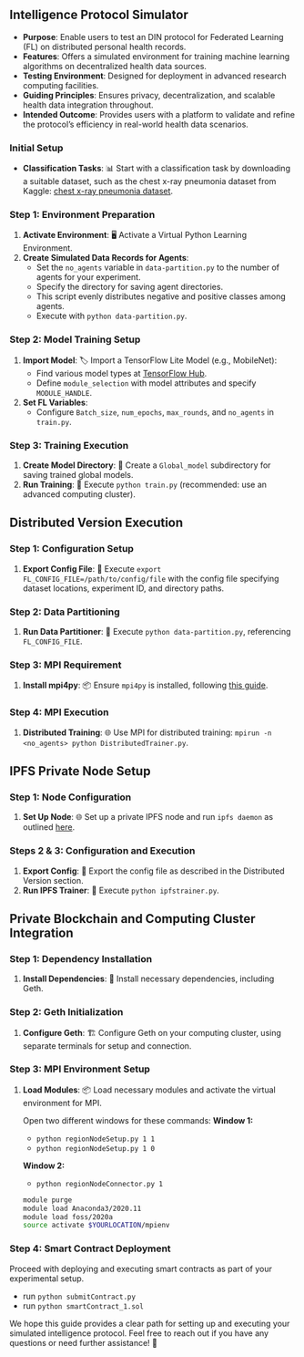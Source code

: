## Intelligence Protocol Simulator

- **Purpose**: Enable users to test an DIN protocol for Federated Learning (FL) on distributed personal health records.
- **Features**: Offers a simulated environment for training machine learning algorithms on decentralized health data sources.
- **Testing Environment**: Designed for deployment in advanced research computing facilities.
- **Guiding Principles**: Ensures privacy, decentralization, and scalable health data integration throughout.
- **Intended Outcome**: Provides users with a platform to validate and refine the protocol’s efficiency in real-world health data scenarios.

### Initial Setup

- **Classification Tasks**: 📊 Start with a classification task by downloading a suitable dataset, such as the chest x-ray pneumonia dataset from Kaggle: [chest x-ray pneumonia dataset](https://www.kaggle.com/paultimothymooney/chest-xray-pneumonia).

### Step 1: Environment Preparation

1. **Activate Environment**: 🖥️ Activate a Virtual Python Learning Environment.
2. **Create Simulated Data Records for Agents**:
   - Set the `no_agents` variable in `data-partition.py` to the number of agents for your experiment.
   - Specify the directory for saving agent directories.
   - This script evenly distributes negative and positive classes among agents.
   - Execute with `python data-partition.py`.

### Step 2: Model Training Setup

1. **Import Model**: 🏷️ Import a TensorFlow Lite Model (e.g., MobileNet):
   - Find various model types at [TensorFlow Hub](https://tfhub.dev/).
   - Define `module_selection` with model attributes and specify `MODULE_HANDLE`.
2. **Set FL Variables**:
   - Configure `Batch_size`, `num_epochs`, `max_rounds`, and `no_agents` in `train.py`.

### Step 3: Training Execution

1. **Create Model Directory**: 📁 Create a `Global_model` subdirectory for saving trained global models.
2. **Run Training**: 🚀 Execute `python train.py` (recommended: use an advanced computing cluster).

## Distributed Version Execution

### Step 1: Configuration Setup

1. **Export Config File**: 📜 Execute `export FL_CONFIG_FILE=/path/to/config/file` with the config file specifying dataset locations, experiment ID, and directory paths.

### Step 2: Data Partitioning

1. **Run Data Partitioner**: 🔄 Execute `python data-partition.py`, referencing `FL_CONFIG_FILE`.

### Step 3: MPI Requirement

1. **Install mpi4py**: 📦 Ensure `mpi4py` is installed, following [this guide](https://www.arc.ox.ac.uk/using-python-mpi-arc).

### Step 4: MPI Execution

1. **Distributed Training**: 🌐 Use MPI for distributed training: `mpirun -n <no_agents> python DistributedTrainer.py`.

## IPFS Private Node Setup

### Step 1: Node Configuration

1. **Set Up Node**: 🌐 Set up a private IPFS node and run `ipfs daemon` as outlined [here](https://labs.eleks.com/2019/03/ipfs-network-data-replication.html).

### Steps 2 & 3: Configuration and Execution

1. **Export Config**: 📁 Export the config file as described in the Distributed Version section.
2. **Run IPFS Trainer**: 🚀 Execute `python ipfstrainer.py`.

## Private Blockchain and Computing Cluster Integration

### Step 1: Dependency Installation

1. **Install Dependencies**: 🔧 Install necessary dependencies, including Geth.

### Step 2: Geth Initialization

1. **Configure Geth**: 🏗️ Configure Geth on your computing cluster, using separate terminals for setup and connection.

### Step 3: MPI Environment Setup

1. **Load Modules**: 📦 Load necessary modules and activate the virtual environment for MPI.

   Open two different windows for these commands:
   **Window 1:**
   - `python regionNodeSetup.py 1 1`
   - `python regionNodeSetup.py 1 0`

   **Window 2:**
   - `python regionNodeConnector.py 1`

   ```bash
   module purge
   module load Anaconda3/2020.11
   module load foss/2020a
   source activate $YOURLOCATION/mpienv

### Step 4: Smart Contract Deployment
Proceed with deploying and executing smart contracts as part of your experimental setup.
* run `python submitContract.py`
* run `python smartContract_1.sol`

We hope this guide provides a clear path for setting up and executing your simulated intelligence protocol. Feel free to reach out if you have any questions or need further assistance! 🌟


